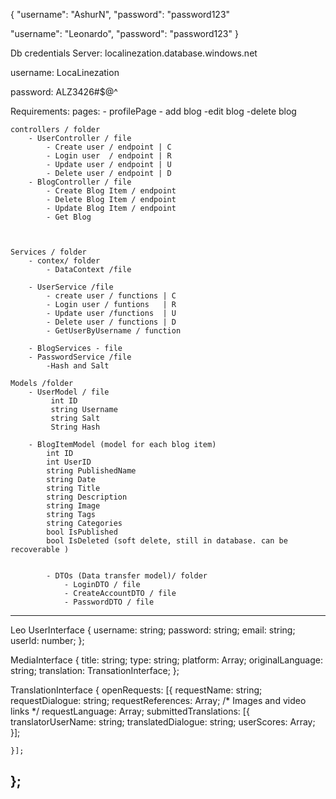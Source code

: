 {
  "username": "AshurN",
  "password": "password123"

  "username": "Leonardo",
  "password": "password123"
}

Db credentials
Server:
localinezation.database.windows.net

username:
LocaLinezation

password:
ALZ3426#$@^


Requirements:
    pages:
        - profilePage
            - add blog
            -edit blog
            -delete blog

    controllers / folder
        - UserController / file
            - Create user / endpoint | C
            - Login user  / endpoint | R
            - Update user / endpoint | U
            - Delete user / endpoint | D
        - BlogController / file
            - Create Blog Item / endpoint
            - Delete Blog Item / endpoint
            - Update Blog Item / endpoint
            - Get Blog

            

    Services / folder
        - contex/ folder
            - DataContext /file
        
        - UserService /file
            - create user / functions | C
            - Login user / funtions   | R
            - Update user /functions  | U
            - Delete user / functions | D
            - GetUserByUsername / function
        
        - BlogServices - file
        - PasswordService /file
            -Hash and Salt

    Models /folder
        - UserModel / file
             int ID
             string Username
             string Salt
             String Hash

        - BlogItemModel (model for each blog item)
            int ID
            int UserID
            string PublishedName
            string Date
            string Title
            string Description
            string Image
            string Tags
            string Categories
            bool IsPublished
            bool IsDeleted (soft delete, still in database. can be recoverable )


            - DTOs (Data transfer model)/ folder
                - LoginDTO / file
                - CreateAccountDTO / file
                - PasswordDTO / file


-----------------------------------------------------------------------------------------------
Leo 
UserInterface {
	username: string;
	password: string;
	email: string;
	userId: number;
};

MediaInterface {
	title: string;
	type: string;
	platform: Array<string>;
	originalLanguage: string;
	translation: TransationInterface;
};

TranslationInterface {
	openRequests: [{
		requestName: string;
		requestDialogue: string;
		requestReferences: Array<string>; /* Images and video links */
		requestLanguage: Array<string>;
		submittedTranslations: [{
			translatorUserName: string;
			translatedDialogue: string;
			userScores: Array<number>;
		}];
		
	}];
};
-------------------------------------------------------------------
